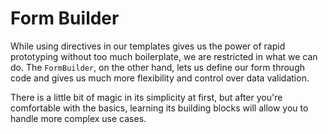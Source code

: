 # Form Builder

While using directives in our templates gives us the power of rapid prototyping without too much boilerplate, we are restricted in what we can do. The `FormBuilder`, on the other hand, lets us define our form through code and gives us much more flexibility and control over data validation.

There is a little bit of magic in its simplicity at first, but after you're comfortable with the basics, learning its building blocks will allow you to handle more complex use cases.

<!--
Which approach to use will depend on the programmer's needs, but we are going to start with the simplest one: directives.
-->

